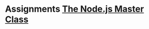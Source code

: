 # Assignments [The Node.js Master Class](https://pirple.thinkific.com/courses/take/the-nodejs-master-class)
